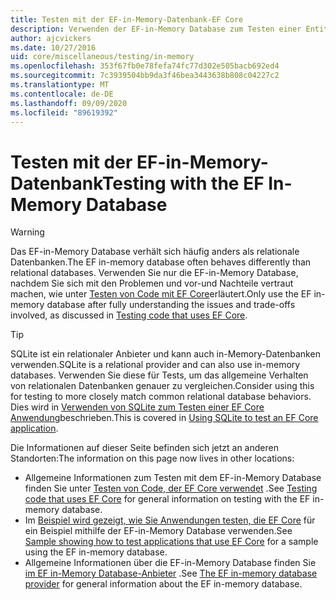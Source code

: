 ```yaml
---
title: Testen mit der EF-in-Memory-Datenbank-EF Core
description: Verwenden der EF-in-Memory Database zum Testen einer Entity Framework Core-Anwendung
author: ajcvickers
ms.date: 10/27/2016
uid: core/miscellaneous/testing/in-memory
ms.openlocfilehash: 353f67fb0e78fefa74fc77d302e505bacb692ed4
ms.sourcegitcommit: 7c3939504bb9da3f46bea3443638b808c04227c2
ms.translationtype: MT
ms.contentlocale: de-DE
ms.lasthandoff: 09/09/2020
ms.locfileid: "89619392"
---
```

# <a name="testing-with-the-ef-in-memory-database"></a><span data-ttu-id="52e23-103">Testen mit der EF-in-Memory-Datenbank</span><span class="sxs-lookup"><span data-stu-id="52e23-103">Testing with the EF In-Memory Database</span></span>

> [!WARNING]
> <span data-ttu-id="52e23-104">Das EF-in-Memory Database verhält sich häufig anders als relationale Datenbanken.</span><span class="sxs-lookup"><span data-stu-id="52e23-104">The EF in-memory database often behaves differently than relational databases.</span></span>
> <span data-ttu-id="52e23-105">Verwenden Sie nur die EF-in-Memory Database, nachdem Sie sich mit den Problemen und vor-und Nachteile vertraut machen, wie unter [Testen von Code mit EF Core](xref:core/miscellaneous/testing/index)erläutert.</span><span class="sxs-lookup"><span data-stu-id="52e23-105">Only use the EF in-memory database after fully understanding the issues and trade-offs involved, as discussed in [Testing code that uses EF Core](xref:core/miscellaneous/testing/index).</span></span>  

> [!TIP]
> <span data-ttu-id="52e23-106">SQLite ist ein relationaler Anbieter und kann auch in-Memory-Datenbanken verwenden.</span><span class="sxs-lookup"><span data-stu-id="52e23-106">SQLite is a relational provider and can also use in-memory databases.</span></span>
> <span data-ttu-id="52e23-107">Verwenden Sie diese für Tests, um das allgemeine Verhalten von relationalen Datenbanken genauer zu vergleichen.</span><span class="sxs-lookup"><span data-stu-id="52e23-107">Consider using this for testing to more closely match common relational database behaviors.</span></span>
> <span data-ttu-id="52e23-108">Dies wird in [Verwenden von SQLite zum Testen einer EF Core Anwendung](xref:core/miscellaneous/testing/sqlite)beschrieben.</span><span class="sxs-lookup"><span data-stu-id="52e23-108">This is covered in [Using SQLite to test an EF Core application](xref:core/miscellaneous/testing/sqlite).</span></span>   

<span data-ttu-id="52e23-109">Die Informationen auf dieser Seite befinden sich jetzt an anderen Standorten:</span><span class="sxs-lookup"><span data-stu-id="52e23-109">The information on this page now lives in other locations:</span></span>
* <span data-ttu-id="52e23-110">Allgemeine Informationen zum Testen mit dem EF-in-Memory Database finden Sie unter [Testen von Code, der EF Core verwendet](xref:core/miscellaneous/testing/index) .</span><span class="sxs-lookup"><span data-stu-id="52e23-110">See [Testing code that uses EF Core](xref:core/miscellaneous/testing/index) for general information on testing with the EF in-memory database.</span></span>
* <span data-ttu-id="52e23-111">Im [Beispiel wird gezeigt, wie Sie Anwendungen testen, die EF Core](xref:core/miscellaneous/testing/testing-sample) für ein Beispiel mithilfe der EF-in-Memory Database verwenden.</span><span class="sxs-lookup"><span data-stu-id="52e23-111">See [Sample showing how to test applications that use EF Core](xref:core/miscellaneous/testing/testing-sample) for a sample using the EF in-memory database.</span></span>
* <span data-ttu-id="52e23-112">Allgemeine Informationen über die EF-in-Memory Database finden Sie [im EF in-Memory Database-Anbieter](xref:core/providers/in-memory/index) .</span><span class="sxs-lookup"><span data-stu-id="52e23-112">See [The EF in-memory database provider](xref:core/providers/in-memory/index) for general information about the EF in-memory database.</span></span>
